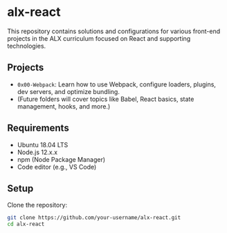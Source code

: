 # alx-react

This repository contains solutions and configurations for various front-end projects in the ALX curriculum focused on React and supporting technologies.

## Projects

- `0x00-Webpack`: Learn how to use Webpack, configure loaders, plugins, dev servers, and optimize bundling.
- (Future folders will cover topics like Babel, React basics, state management, hooks, and more.)

## Requirements

- Ubuntu 18.04 LTS
- Node.js 12.x.x
- npm (Node Package Manager)
- Code editor (e.g., VS Code)

## Setup

Clone the repository:

```bash
git clone https://github.com/your-username/alx-react.git
cd alx-react